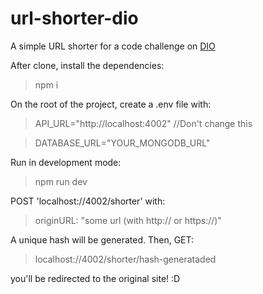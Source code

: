 # url-shorter-dio

A simple URL shorter for a code challenge on [DIO](https://www.dio.me/)

After clone, install the dependencies:
>npm i

On the root of the project, create a .env file with:
>API_URL="http://localhost:4002" //Don't change this

>DATABASE_URL="YOUR_MONGODB_URL"

Run in development mode:
>npm run dev

POST 'localhost://4002/shorter' with:
>originURL: "some url (with http:// or https://)"

A unique hash will be generated. Then, GET:   
>localhost://4002/shorter/hash-generataded

you'll be redirected to the original site! :D
